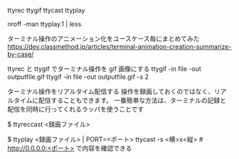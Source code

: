 ttyrec
ttygif
ttycast
ttyplay


nroff -man ttyplay.1 | less


ターミナル操作のアニメーション化をユースケース毎にまとめてみた
https://dev.classmethod.jp/articles/terminal-animation-creation-summarize-by-case/

ttyrec と ttygif でターミナル操作を gif 画像にする 
ttygif -in file -out outputfile.gif
ttygif -in file -out outputfile.gif -s 2

ターミナル操作をリアルタイム配信する
操作を録画しておくのではなく、リアルタイムに配信することもできます。
一番簡単な方法は、ターミナルの記録と配信を同時に行ってくれるラッパを使うことです

$ ttyreccast <録画ファイル>

$ ttyplay <録画ファイル> | PORT=<ポート> ttycast -s <横>x<縦> # http://0.0.0.0:<ポート> で内容を確認できる
